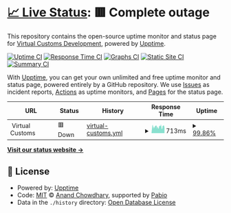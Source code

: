 # [📈 Live Status](https://Virtual-Customs-Development.github.io/upptime): <!--live status--> **🟥 Complete outage**

This repository contains the open-source uptime monitor and status page for [Virtual Customs Development](https://Virtual-Customs-Development.github.io/upptime), powered by [Upptime](https://github.com/upptime/upptime).

[![Uptime CI](https://github.com/Virtual-Customs-Development/upptime/workflows/Uptime%20CI/badge.svg)](https://github.com/Virtual-Customs-Development/upptime/actions?query=workflow%3A%22Uptime+CI%22)
[![Response Time CI](https://github.com/Virtual-Customs-Development/upptime/workflows/Response%20Time%20CI/badge.svg)](https://github.com/Virtual-Customs-Development/upptime/actions?query=workflow%3A%22Response+Time+CI%22)
[![Graphs CI](https://github.com/Virtual-Customs-Development/upptime/workflows/Graphs%20CI/badge.svg)](https://github.com/Virtual-Customs-Development/upptime/actions?query=workflow%3A%22Graphs+CI%22)
[![Static Site CI](https://github.com/Virtual-Customs-Development/upptime/workflows/Static%20Site%20CI/badge.svg)](https://github.com/Virtual-Customs-Development/upptime/actions?query=workflow%3A%22Static+Site+CI%22)
[![Summary CI](https://github.com/Virtual-Customs-Development/upptime/workflows/Summary%20CI/badge.svg)](https://github.com/Virtual-Customs-Development/upptime/actions?query=workflow%3A%22Summary+CI%22)

With [Upptime](https://upptime.js.org), you can get your own unlimited and free uptime monitor and status page, powered entirely by a GitHub repository. We use [Issues](https://github.com/Virtual-Customs-Development/upptime/issues) as incident reports, [Actions](https://github.com/Virtual-Customs-Development/upptime/actions) as uptime monitors, and [Pages](https://Virtual-Customs-Development.github.io/upptime) for the status page.

<!--start: status pages-->
<!-- This summary is generated by Upptime (https://github.com/upptime/upptime) -->
<!-- Do not edit this manually, your changes will be overwritten -->
<!-- prettier-ignore -->
| URL | Status | History | Response Time | Uptime |
| --- | ------ | ------- | ------------- | ------ |
| <img alt="" src="https://icons.duckduckgo.com/ip3/$WEBSITE_URL.ico" height="13"> Virtual Customs | 🟥 Down | [virtual-customs.yml](https://github.com/Virtual-Customs-Development/upptime/commits/HEAD/history/virtual-customs.yml) | <details><summary><img alt="Response time graph" src="./graphs/virtual-customs/response-time-week.png" height="20"> 713ms</summary><br><a href="https://Virtual-Customs-Development.github.io/upptime/history/virtual-customs"><img alt="Response time 713" src="https://img.shields.io/endpoint?url=https%3A%2F%2Fraw.githubusercontent.com%2FVirtual-Customs-Development%2Fupptime%2FHEAD%2Fapi%2Fvirtual-customs%2Fresponse-time.json"></a><br><a href="https://Virtual-Customs-Development.github.io/upptime/history/virtual-customs"><img alt="24-hour response time 713" src="https://img.shields.io/endpoint?url=https%3A%2F%2Fraw.githubusercontent.com%2FVirtual-Customs-Development%2Fupptime%2FHEAD%2Fapi%2Fvirtual-customs%2Fresponse-time-day.json"></a><br><a href="https://Virtual-Customs-Development.github.io/upptime/history/virtual-customs"><img alt="7-day response time 713" src="https://img.shields.io/endpoint?url=https%3A%2F%2Fraw.githubusercontent.com%2FVirtual-Customs-Development%2Fupptime%2FHEAD%2Fapi%2Fvirtual-customs%2Fresponse-time-week.json"></a><br><a href="https://Virtual-Customs-Development.github.io/upptime/history/virtual-customs"><img alt="30-day response time 713" src="https://img.shields.io/endpoint?url=https%3A%2F%2Fraw.githubusercontent.com%2FVirtual-Customs-Development%2Fupptime%2FHEAD%2Fapi%2Fvirtual-customs%2Fresponse-time-month.json"></a><br><a href="https://Virtual-Customs-Development.github.io/upptime/history/virtual-customs"><img alt="1-year response time 713" src="https://img.shields.io/endpoint?url=https%3A%2F%2Fraw.githubusercontent.com%2FVirtual-Customs-Development%2Fupptime%2FHEAD%2Fapi%2Fvirtual-customs%2Fresponse-time-year.json"></a></details> | <details><summary><a href="https://Virtual-Customs-Development.github.io/upptime/history/virtual-customs">99.86%</a></summary><a href="https://Virtual-Customs-Development.github.io/upptime/history/virtual-customs"><img alt="All-time uptime 99.86%" src="https://img.shields.io/endpoint?url=https%3A%2F%2Fraw.githubusercontent.com%2FVirtual-Customs-Development%2Fupptime%2FHEAD%2Fapi%2Fvirtual-customs%2Fuptime.json"></a><br><a href="https://Virtual-Customs-Development.github.io/upptime/history/virtual-customs"><img alt="24-hour uptime 99.86%" src="https://img.shields.io/endpoint?url=https%3A%2F%2Fraw.githubusercontent.com%2FVirtual-Customs-Development%2Fupptime%2FHEAD%2Fapi%2Fvirtual-customs%2Fuptime-day.json"></a><br><a href="https://Virtual-Customs-Development.github.io/upptime/history/virtual-customs"><img alt="7-day uptime 99.86%" src="https://img.shields.io/endpoint?url=https%3A%2F%2Fraw.githubusercontent.com%2FVirtual-Customs-Development%2Fupptime%2FHEAD%2Fapi%2Fvirtual-customs%2Fuptime-week.json"></a><br><a href="https://Virtual-Customs-Development.github.io/upptime/history/virtual-customs"><img alt="30-day uptime 99.86%" src="https://img.shields.io/endpoint?url=https%3A%2F%2Fraw.githubusercontent.com%2FVirtual-Customs-Development%2Fupptime%2FHEAD%2Fapi%2Fvirtual-customs%2Fuptime-month.json"></a><br><a href="https://Virtual-Customs-Development.github.io/upptime/history/virtual-customs"><img alt="1-year uptime 99.86%" src="https://img.shields.io/endpoint?url=https%3A%2F%2Fraw.githubusercontent.com%2FVirtual-Customs-Development%2Fupptime%2FHEAD%2Fapi%2Fvirtual-customs%2Fuptime-year.json"></a></details>

<!--end: status pages-->

[**Visit our status website →**](https://Virtual-Customs-Development.github.io/upptime)

## 📄 License

- Powered by: [Upptime](https://github.com/upptime/upptime)
- Code: [MIT](./LICENSE) © [Anand Chowdhary](https://anandchowdhary.com), supported by [Pabio](https://pabio.com)
- Data in the `./history` directory: [Open Database License](https://opendatacommons.org/licenses/odbl/1-0/)
